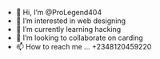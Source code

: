 - 👋 Hi, I’m @ProLegend404
- 👀 I’m interested in web designing
- 🌱 I’m currently learning hacking
- 💞️ I’m looking to collaborate on carding
- 📫 How to reach me ... +2348120459220

<!---
ProLegend404/ProLegend404 is a ✨ special ✨ repository because its `README.md` (this file) appears on your GitHub profile.
You can click the Preview link to take a look at your changes.
--->
